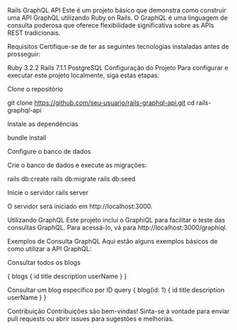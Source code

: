 Rails GraphQL API
Este é um projeto básico que demonstra como construir uma API GraphQL utilizando Ruby on Rails. O GraphQL é uma linguagem de consulta poderosa que oferece flexibilidade significativa sobre as APIs REST tradicionais.

Requisitos
Certifique-se de ter as seguintes tecnologias instaladas antes de prosseguir:

Ruby 3.2.2
Rails 7.1.1
PostgreSQL
Configuração do Projeto
Para configurar e executar este projeto localmente, siga estas etapas:


Clone o repositório

git clone https://github.com/seu-usuario/rails-graphql-api.git
cd rails-graphql-api

Instale as dependências

bundle install

Configure o banco de dados

Crie o banco de dados e execute as migrações:

rails db:create
rails db:migrate
rails db:seed

Inicie o servidor  rails server

O servidor será iniciado em http://localhost:3000.

Utilizando GraphQL
Este projeto inclui o GraphiQL para facilitar o teste das consultas GraphQL. Para acessá-lo, vá para http://localhost:3000/graphiql.

Exemplos de Consulta GraphQL
Aqui estão alguns exemplos básicos de como utilizar a API GraphQL:

Consultar todos os blogs

{
  blogs {
    id
    title
    description
    userName
  }
}

Consultar um blog específico por ID
query {
  blog(id: 1) {
    id
    title
    description
    userName
  }
}


Contribuição
Contribuições são bem-vindas! Sinta-se à vontade para enviar pull requests ou abrir issues para sugestões e melhorias.

